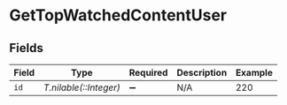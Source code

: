 # GetTopWatchedContentUser


## Fields

| Field                  | Type                   | Required               | Description            | Example                |
| ---------------------- | ---------------------- | ---------------------- | ---------------------- | ---------------------- |
| `id`                   | *T.nilable(::Integer)* | :heavy_minus_sign:     | N/A                    | 220                    |